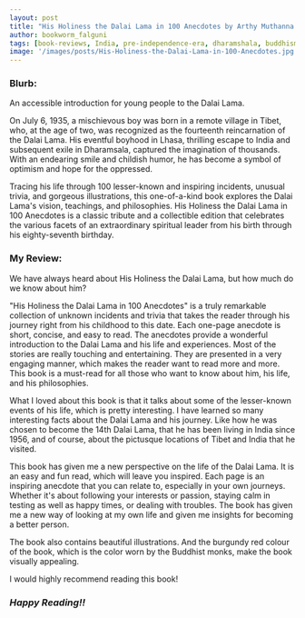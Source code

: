 ```yaml
---
layout: post
title: "His Holiness the Dalai Lama in 100 Anecdotes by Arthy Muthanna Singh and Mamta Nainy"
author: bookworm_falguni
tags: [book-reviews, India, pre-independence-era, dharamshala, buddhism, based-on-true-story, non-fiction, spiritual, memoir, life, spirituality, politics, government, community, famous-personality, war, Tibet, China]
image: '/images/posts/His-Holiness-the-Dalai-Lama-in-100-Anecdotes.jpg'
---
```


### **Blurb:**
An accessible introduction for young people to the Dalai Lama.

On July 6, 1935, a mischievous boy was born in a remote village in Tibet, who, at the age of two, was recognized as the fourteenth reincarnation of the Dalai Lama. His eventful boyhood in Lhasa, thrilling escape to India and subsequent exile in Dharamsala, captured the imagination of thousands. With an endearing smile and childish humor, he has become a symbol of optimism and hope for the oppressed.

Tracing his life through 100 lesser-known and inspiring incidents, unusual trivia, and gorgeous illustrations, this one-of-a-kind book explores the Dalai Lama's vision, teachings, and philosophies. His Holiness the Dalai Lama in 100 Anecdotes is a classic tribute and a collectible edition that celebrates the various facets of an extraordinary spiritual leader from his birth through his eighty-seventh birthday.


### **My Review:**
We have always heard about His Holiness the Dalai Lama, but how much do we know about him? 

"His Holiness the Dalai Lama in 100 Anecdotes" is a truly remarkable collection of unknown incidents and trivia that takes the reader through his journey right from his childhood to this date. Each one-page anecdote is short, concise, and easy to read. The anecdotes provide a wonderful introduction to the Dalai Lama and his life and experiences. Most of the stories are really touching and entertaining. They are presented in a very engaging manner, which makes the reader want to read more and more. This book is a must-read for all those who want to know about him, his life, and his philosophies.

What I loved about this book is that it talks about some of the lesser-known events of his life, which is pretty interesting. I have learned so many interesting facts about the Dalai Lama and his journey. Like how he was chosen to become the 14th Dalai Lama, that he has been living in India since 1956, and of course, about the pictusque locations of Tibet and India that he visited. 

This book has given me a new perspective on the life of the Dalai Lama. It is an easy and fun read, which will leave you inspired. Each page is an inspiring anecdote that you can relate to, especially in your own journeys. Whether it's about following your interests or passion, staying calm in testing as well as happy times, or dealing with troubles. The book has given me a new way of looking at my own life and given me insights for becoming a better person.

The book also contains beautiful illustrations. And the burgundy red colour of the book, which is the color worn by the Buddhist monks, make the book visually appealing. 

I would highly recommend reading this book!

### ***Happy Reading!!***
